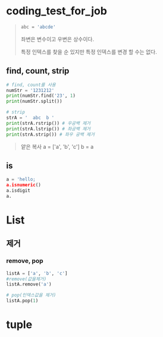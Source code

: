 # coding_test_for_job

> ```python
> abc = 'abcde' 
> ```
> 좌변은 변수이고 우변은 상수이다.
> 
> 특정 인텍스를 찾을 순 있지만 특정 인덱스를 변경 할 수는 없다.

## find, count, strip
```python
# find, count를 사용
numStr = '1231212'
print(numStr.find('23', 1)
print(numStr.split())

# strip
strA = '  abc  b '
print(strA.rstrip()) # 우공백 제거
print(strA.lstrip()) # 좌공백 제거
print(strA.strip()) # 좌우 공백 제거
```
> 얕은 복사
> a = ['a', 'b', 'c']
> b = a
> 
## is
```python
a = 'hello;
a.isnumeric()
a.isdigit
a.

```
# List

## 제거

### remove, pop
```python
listA = ['a', 'b', 'c']
#remove(값을제거)
listA.remove('a')

# pop(인덱스값을 제거)
listA.pop(1)
```
# tuple

